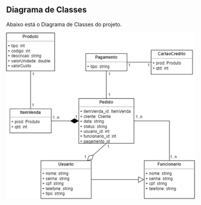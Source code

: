 ## Diagrama de Classes

Abaixo está o Diagrama de Classes do projeto.

![Classes](../imagens/classe.png 'Diagrama de classes do projeto')

